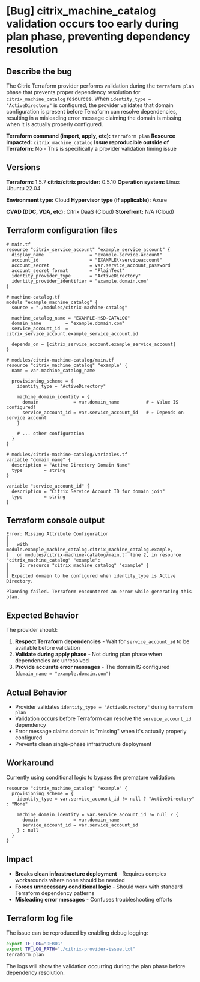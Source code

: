 # [Bug] citrix_machine_catalog validation occurs too early during plan phase, preventing dependency resolution

<!-- Thanks for taking the time to fill out this bug report! Before submitting this issue please check the [open bugs](https://github.com/citrix/terraform-provider-citrix/issues?q=is%3Aissue+is%3Aopen+label%3Abug) to ensure the bug has not already been reported. If it has been reported give it a 👍 -->

## Describe the bug

The Citrix Terraform provider performs validation during the `terraform plan` phase that prevents proper dependency resolution for `citrix_machine_catalog` resources. When `identity_type = "ActiveDirectory"` is configured, the provider validates that domain configuration is present before Terraform can resolve dependencies, resulting in a misleading error message claiming the domain is missing when it is actually properly configured.

**Terraform command (import, apply, etc):** `terraform plan`
**Resource impacted:** `citrix_machine_catalog`
**Issue reproducible outside of Terraform:** No - This is specifically a provider validation timing issue

## Versions

**Terraform:** 1.5.7
**citrix/citrix provider:** 0.5.10
**Operation system:** Linux Ubuntu 22.04

**Environment type:** Cloud
**Hypervisor type (if applicable):** Azure

**CVAD (DDC, VDA, etc):** Citrix DaaS (Cloud)
**Storefront:** N/A (Cloud)

## Terraform configuration files

```hcl
# main.tf
resource "citrix_service_account" "example_service_account" {
  display_name                 = "example-service-account"
  account_id                   = "EXAMPLE\\serviceaccount"
  account_secret               = var.service_account_password
  account_secret_format        = "PlainText"
  identity_provider_type       = "ActiveDirectory"
  identity_provider_identifier = "example.domain.com"
}

# machine-catalog.tf
module "example_machine_catalog" {
  source = "./modules/citrix-machine-catalog"

  machine_catalog_name = "EXAMPLE-HSD-CATALOG"
  domain_name         = "example.domain.com"
  service_account_id  = citrix_service_account.example_service_account.id

  depends_on = [citrix_service_account.example_service_account]
}

# modules/citrix-machine-catalog/main.tf
resource "citrix_machine_catalog" "example" {
  name = var.machine_catalog_name

  provisioning_scheme = {
    identity_type = "ActiveDirectory"

    machine_domain_identity = {
      domain             = var.domain_name          # ← Value IS configured!
      service_account_id = var.service_account_id   # ← Depends on service account
    }

    # ... other configuration
  }
}

# modules/citrix-machine-catalog/variables.tf
variable "domain_name" {
  description = "Active Directory Domain Name"
  type        = string
}

variable "service_account_id" {
  description = "Citrix Service Account ID for domain join"
  type        = string
}
```

## Terraform console output

```
Error: Missing Attribute Configuration
│
│   with module.example_machine_catalog.citrix_machine_catalog.example,
│   on modules/citrix-machine-catalog/main.tf line 2, in resource "citrix_machine_catalog" "example":
│    2: resource "citrix_machine_catalog" "example" {
│
│ Expected domain to be configured when identity_type is Active Directory.

Planning failed. Terraform encountered an error while generating this plan.
```

## Expected Behavior

The provider should:
1. **Respect Terraform dependencies** - Wait for `service_account_id` to be available before validation
2. **Validate during apply phase** - Not during plan phase when dependencies are unresolved
3. **Provide accurate error messages** - The domain IS configured (`domain_name = "example.domain.com"`)

## Actual Behavior

- Provider validates `identity_type = "ActiveDirectory"` during `terraform plan`
- Validation occurs before Terraform can resolve the `service_account_id` dependency
- Error message claims domain is "missing" when it's actually properly configured
- Prevents clean single-phase infrastructure deployment

## Workaround

Currently using conditional logic to bypass the premature validation:

```hcl
resource "citrix_machine_catalog" "example" {
  provisioning_scheme = {
    identity_type = var.service_account_id != null ? "ActiveDirectory" : "None"

    machine_domain_identity = var.service_account_id != null ? {
      domain             = var.domain_name
      service_account_id = var.service_account_id
    } : null
  }
}
```

## Impact

- **Breaks clean infrastructure deployment** - Requires complex workarounds where none should be needed
- **Forces unnecessary conditional logic** - Should work with standard Terraform dependency patterns
- **Misleading error messages** - Confuses troubleshooting efforts

## Terraform log file

The issue can be reproduced by enabling debug logging:

```bash
export TF_LOG="DEBUG"
export TF_LOG_PATH="./citrix-provider-issue.txt"
terraform plan
```

The logs will show the validation occurring during the plan phase before dependency resolution.
